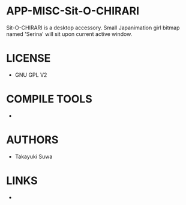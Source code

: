 APP-MISC-Sit-O-CHIRARI
======================

Sit-O-CHIRARI is a desktop accessory. Small Japanimation girl bitmap named 'Serina' will sit upon current active window. 

LICENSE
===============
* GNU GPL V2

COMPILE TOOLS
===============
* 

AUTHORS
===============
* Takayuki Suwa

LINKS
===============
* 

